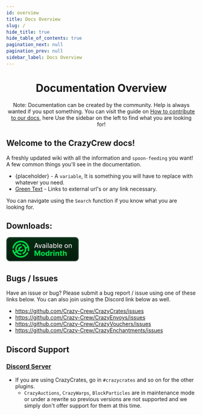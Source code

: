 ```yaml
---
id: overview
title: Docs Overview
slug: /
hide_title: true
hide_table_of_contents: true
pagination_next: null
pagination_prev: null
sidebar_label: Docs Overview
---
```

<center>

# Documentation Overview
Note: Documentation can be created by the community. Help is always wanted if you spot something. You can visit the guide on [How to contribute to our docs](https://github.com/Crazy-Crew/CrazyDocs/blob/main/README.md), here
Use the sidebar on the left to find what you are looking for!
</center>

## Welcome to the CrazyCrew docs!
A freshly updated wiki with all the information and `spoon-feeding` you want! A few common things you'll see in the documentation.
 * {placeholder} - A `variable`, It is something you will have to replace with whatever you need.
 * [Green Text](https://docs.crazycrew.us) - Links to external url's or any link necessary.

 You can navigate using the `Search` function if you know what you are looking for.

## Downloads:
<a href="ttps://modrinth.com/user/ryderbelserion/plugins">
<img src="https://raw.githubusercontent.com/intergrav/devins-badges/v3/assets/cozy/available/modrinth_64h.png"/>
</a>

## Bugs / Issues
Have an issue or bug? Please submit a bug report / issue using one of these links below. You can also join using the Discord link below as well.
 * https://github.com/Crazy-Crew/CrazyCrates/issues
 * https://github.com/Crazy-Crew/CrazyEnvoys/issues
 * https://github.com/Crazy-Crew/CrazyVouchers/issues
 * https://github.com/Crazy-Crew/CrazyEnchantments/issues

## Discord Support
 ### [Discord Server](https://discord.gg/badbones-s-live-chat-182615261403283459)
- If you are using CrazyCrates, go in `#crazycrates` and so on for the other plugins.
  - `CrazyAuctions`, `CrazyWarps`, `BlockParticles` are in maintenance mode or under a rewrite so previous versions are not supported and we simply don't offer support for them at this time.